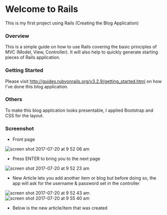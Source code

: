 # Welcome to Rails
  This is my first project using Rails (Creating the Blog Application)

### Overview
  This is a simple guide on how to use Rails covering the basic principles of MVC (Model, View, Controller).
  It will also help to quickly generate starting pieces of Rails application.
  
### Getting Started
  Please visit http://guides.rubyonrails.org/v3.2.9/getting_started.html on how I've done this blog application.
  
  
### Others
 To make this blog application looks presentable, I applied Bootstrap and CSS for the layout.

### Screenshot
 - Front page
 
 ![screen shot 2017-07-20 at 9 52 06 am](https://user-images.githubusercontent.com/26729817/28397063-c8479032-6d31-11e7-875a-e09d525bd516.png)
 
 - Press ENTER to bring you to the next page
 
 ![screen shot 2017-07-20 at 9 52 23 am](https://user-images.githubusercontent.com/26729817/28397114-288e2fc8-6d32-11e7-9e62-91a60ad73219.png)
 
 - New Article lets you add another item or blog but before doing so, the app will ask for the username & password set in the controller
 
 ![screen shot 2017-07-20 at 9 52 43 am](https://user-images.githubusercontent.com/26729817/28397154-5f34341e-6d32-11e7-910a-4db420d2bf9f.png)
 ![screen shot 2017-07-20 at 9 55 40 am](https://user-images.githubusercontent.com/26729817/28397229-f0ce9694-6d32-11e7-990d-ea9d8c83c4ae.png)
 
 - Below is the new article/item that was created
 
 

 


 
  
  
  
  
